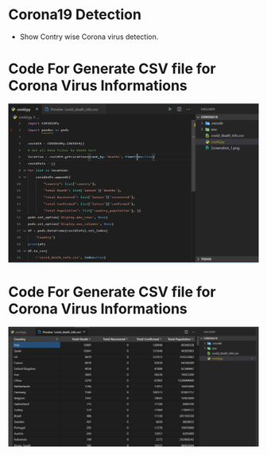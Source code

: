   # Corona19 Detection

* Show Contry wise Corona virus detection.


# Code For Generate CSV file for Corona Virus Informations
![Code](/Code.png)




# Code For Generate CSV file for Corona Virus Informations
![OUTPUT](/Output.png)